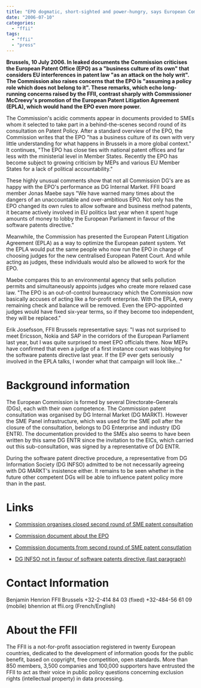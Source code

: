 ```yaml
---
title: "EPO dogmatic, short-sighted and power-hungry, says European Commission"
date: "2006-07-10"
categories: 
  - "ffii"
tags: 
  - "ffii"
  - "press"
---
```


**Brussels, 10 July 2006. In leaked documents the Commission criticises the European Patent Office (EPO) as a "business culture of its own" that considers EU interferences in patent law "as an attack on the holy writ". The Commission also raises concerns that the EPO is "assuming a policy role which does not belong to it". These remarks, which echo long-running concerns raised by the FFII, contrast sharply with Commissioner McCreevy's promotion of the European Patent Litigation Agreement (EPLA), which would hand the EPO even more power.**

The Commission's acidic comments appear in documents provided to SMEs whom it selected to take part in a behind-the-scenes second round of its consultation on Patent Policy. After a standard overview of the EPO, the Commission writes that the EPO "has a business culture of its own with very little understanding for what happens in Brussels in a more global context." It continues, "The EPO has close ties with national patent offices and far less with the ministerial level in Member States. Recently the EPO has become subject to growing criticism by MEPs and various EU Member States for a lack of political accountability."

These highly unusual comments show that not all Commission DG's are as happy with the EPO's performance as DG Internal Market. FFII board member Jonas Maebe says "We have warned many times about the dangers of an unaccountable and over-ambitious EPO. Not only has the EPO changed its own rules to allow software and business method patents, it became actively involved in EU politics last year when it spent huge amounts of money to lobby the European Parliament in favour of the software patents directive."

Meanwhile, the Commission has presented the European Patent Litigation Agreement (EPLA) as a way to optimize the European patent system. Yet the EPLA would put the same people who now run the EPO in charge of choosing judges for the new centralised European Patent Court. And while acting as judges, these individuals would also be allowed to work for the EPO.

Maebe compares this to an environmental agency that sells pollution permits and simultaneously appoints judges who create more relaxed case law. "The EPO is an out-of-control bureaucracy which the Commission now basically accuses of acting like a for-profit enterprise. With the EPLA, every remaining check and balance will be removed. Even the EPO-appointed judges would have fixed six-year terms, so if they become too independent, they will be replaced."

Erik Josefsson, FFII Brussels representative says: "I was not surprised to meet Ericsson, Nokia and SAP in the corridors of the European Parliament last year, but I was quite surprised to meet EPO officials there. Now MEPs have confirmed that even a judge of a first instance court was lobbying for the software patents directive last year. If the EP ever gets seriously involved in the EPLA talks, I wonder what that campaign will look like..."

# Background information

The European Commission is formed by several Directorate-Generals (DGs), each with their own competence. The Commission patent consultation was organised by DG Internal Market (DG MARKT). However the SME Panel infrastructure, which was used for the SME poll after the closure of the consultation, belongs to DG Enterprise and industry (DG ENTR). The documentation provided to the SMEs also seems to have been written by this same DG ENTR since the invitation to the EICs, which carried out this sub-consultation, was signed by a representative of DG ENTR.

During the software patent directive procedure, a representative from DG Information Society (DG INFSO) admitted to be not necessarily agreeing with DG MARKT's insistence either. It remains to be seen whether in the future other competent DGs will be able to influence patent policy more than in the past.

# Links

- [Commission organises closed second round of SME patent consultation](http://kwiki.ffii.org/PatConsultPr060710En)
    
- [Commission document about the EPO](http://swpat.ffii.org/papers/smepanel0607/smepanel0601_EPO.pdf)
    
- [Commission documents from second round of SME patent consutlation](http://kwiki.ffii.org/SmePanel0607En)
    
- [DG INFSO not in favour of software patents directive (last paragraph)](http://news.zdnet.co.uk/software/linuxunix/0,39020390,39201077,00.htm)
    

# Contact Information

Benjamin Henrion FFII Brussels +32-2-414 84 03 (fixed) +32-484-56 61 09 (mobile) bhenrion at ffii.org (French/English)

# About the FFII

The FFII is a not-for-profit association registered in twenty European countries, dedicated to the development of information goods for the public benefit, based on copyright, free competition, open standards. More than 850 members, 3,500 companies and 100,000 supporters have entrusted the FFII to act as their voice in public policy questions concerning exclusion rights (intellectual property) in data processing.

